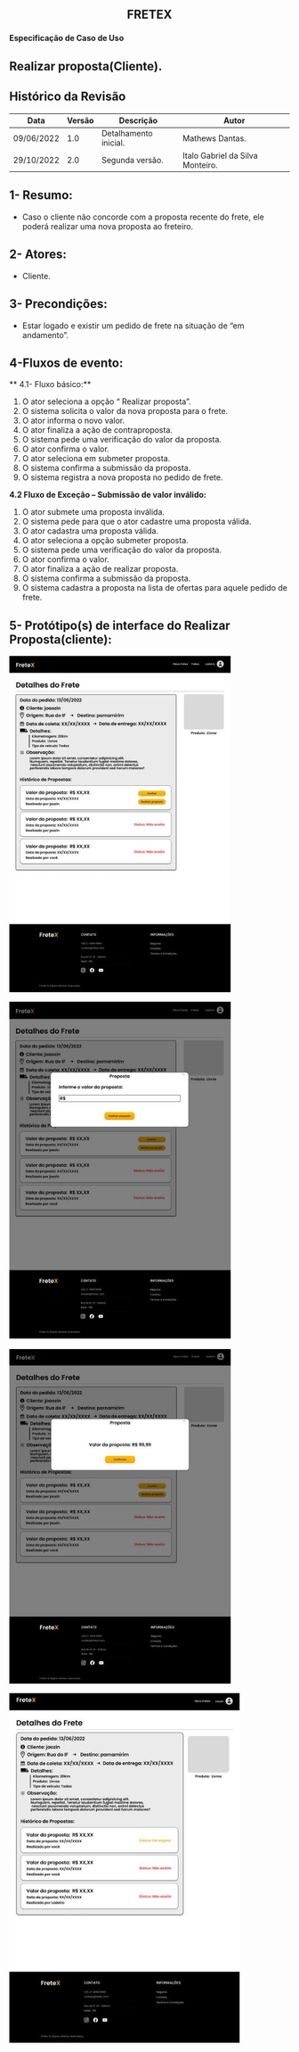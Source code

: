 ## <p align="center"> FRETEX </p>

**Especificação de Caso de Uso** 

## Realizar proposta(Cliente).

## Histórico da Revisão 



|**Data** |**Versão** |**Descrição** |**Autor** |
| - | - | - | - |
|09/06/2022 |1.0 |Detalhamento inicial. |Mathews Dantas. |
|29/10/2022 |2.0 |Segunda versão. |Italo Gabriel da Silva Monteiro. |

## 1- Resumo: 

 - Caso o cliente não concorde com a proposta recente do frete, ele poderá realizar uma nova proposta ao freteiro. 

## 2- Atores:
 - Cliente. 

## 3- Precondições: 

 - Estar logado e existir um pedido de frete na situação de “em andamento”. 

## 4-Fluxos de evento: 
** 4.1-  Fluxo básico:** 

1. O ator seleciona a opção “ Realizar proposta”. 
2. O sistema solicita o valor da nova proposta para o frete. 
3. O ator informa o novo valor. 
4. O ator finaliza a ação de contraproposta. 
5. O sistema pede uma verificação do valor da proposta. 
6. O ator confirma o valor. 
7. O ator seleciona em submeter proposta. 
8. O sistema confirma a submissão da proposta. 
9. O sistema registra a nova proposta no pedido de frete. 

**4.2 Fluxo de Exceção – Submissão de valor inválido:** 

1. O ator submete uma proposta inválida.  
2. O sistema pede para que o ator cadastre uma proposta válida.  
3. O ator cadastra uma proposta válida.  
4. O ator seleciona a opção submeter proposta. 
5. O sistema pede uma verificação do valor da proposta. 
6. O ator confirma o valor. 
7. O ator finaliza a ação de realizar proposta. 
8. O sistema confirma a submissão da proposta. 
9. O  sistema  cadastra  a  proposta  na  lista  de  ofertas  para  aquele pedido de frete. 

## 5- Protótipo(s) de interface do Realizar Proposta(cliente):

![](./interfaces/realizarProposta_cliente.jpeg)

![](./interfaces/realizarProposta_cliente_2.jpeg)

![](./interfaces/realizarProposta_cliente_3.jpeg)

![](./interfaces/realizarProposta_cliente_4.jpeg)

